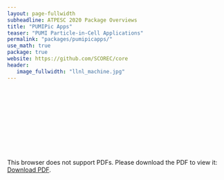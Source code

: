```yaml
---
layout: page-fullwidth
subheadline: ATPESC 2020 Package Overviews
title: "PUMIPic Apps"
teaser: "PUMI Particle-in-Cell Applications"
permalink: "packages/pumipicapps/"
use_math: true
package: true
website: https://github.com/SCOREC/core
header:
   image_fullwidth: "llnl_machine.jpg"
---
```


<div id="1slide" style="position: relative;padding-bottom: 57%;height: 0;overflow: hidden;max-width: 100%;">
    <object data="overview.pdf" type="application/pdf" style="position: absolute;top: 0;left: 0;width: 100%;height: 100%;">
        <embed src="overview.pdf" type="application/pdf">
            <p>This browser does not support PDFs. Please download the PDF to view it: <a href="overview.pdf">Download PDF</a>.</p>
        </embed>
    </object>
</div>